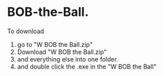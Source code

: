 # BOB-the-Ball.

To download
1. go to "W BOB the Ball.zip"
2. Download "W BOB the Ball.zip"
3. and everything else into one folder.
4. and double click the .exe in the "W BOB the Ball"
